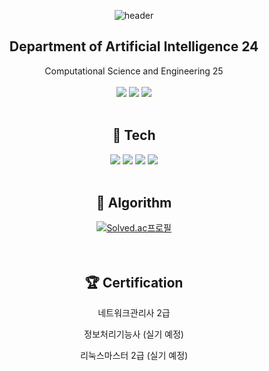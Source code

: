 <div align="center">  
  
  ![header](https://capsule-render.vercel.app/api?type=Waving&text=TaegyeongKim&fontColor=FFFFFF&height=200&fontAlign=67&fontAlignY=39&color=0:330867,100:30cfd0)

##  Department of Artificial Intelligence 24
Computational Science and Engineering 25
  <br/>
  <br/>
  <img src="https://img.shields.io/badge/GDSC-4285F4?style=for-the-badge&logo=Google&logoColor=white"/>
  <img src="https://img.shields.io/badge/linux-FCC624?style=for-the-badge&logo=linux&logoColor=white"/>
  <img src="https://img.shields.io/badge/windows-0078D4?style=for-the-badge&logo=windows&logoColor=white"/>
  <br/>
  <br/>

## 📄 Tech
<img src="https://img.shields.io/badge/C-A8B9CC?style=for-the-badge&logo=C&logoColor=white"/>
<img src="https://img.shields.io/badge/C++-00599C?style=for-the-badge&logo=cplusplus&logoColor=white"/>
<img src="https://img.shields.io/badge/Python-3776AB?style=for-the-badge&logo=Python&logoColor=white"/>
<img src="https://img.shields.io/badge/Tensorflow-FF6F00?style=for-the-badge&logo=Tensorflow&logoColor=white"/>
  <br/>
  <br/>
  
## 📖 Algorithm  
[![Solved.ac프로필](http://mazassumnida.wtf/api/v2/generate_badge?boj=danielkim05216)](https://solved.ac/danielkim05216)  
  <br/>
  <br/>

## 🏆 Certification
네트워크관리사 2급  

정보처리기능사 (실기 예정) 

리눅스마스터 2급 (실기 예정)
  <br/>
  <br/>
  
</div>
